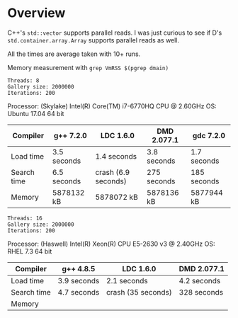 # Overview

C++'s `std::vector` supports parallel reads. I was just curious to see if D's `std.container.array.Array`
supports parallel reads as well.

All the times are average taken with 10+ runs.

Memory measurement with `grep VmRSS $(pgrep dmain)`
```
Threads: 8
Gallery size: 2000000
Iterations: 200
```

Processor: (Skylake) Intel(R) Core(TM) i7-6770HQ CPU @ 2.60GHz
OS: Ubuntu 17.04 64 bit

|Compiler       |g++ 7.2.0      |LDC 1.6.0          |DMD 2.077.1    |gdc 7.2.0  |
|---------------|---------------|-------------------|---------------|-----------|
|Load time      |3.5 seconds    |1.4 seconds        |3.8 seconds    |1.7 seconds|
|Search time    |6.5 seconds    |crash (6.9 seconds)|275 seconds    |185 seconds|
|Memory         |5878132 kB     |5878072 kB         |5878136 kB     |5877944 kB |

```
Threads: 16
Gallery size: 2000000
Iterations: 200
```

Processor: (Haswell) Intel(R) Xeon(R) CPU E5-2630 v3 @ 2.40GHz
OS: RHEL 7.3 64 bit

|Compiler       |g++ 4.8.5      |LDC 1.6.0          |DMD 2.077.1    |
|---------------|---------------|-------------------|---------------|
|Load time      |3.9 seconds    |2.1 seconds        |4.2 seconds    |
|Search time    |4.7 seconds    |crash (35 seconds) |328 seconds    |
|Memory         |               |                   |               |
